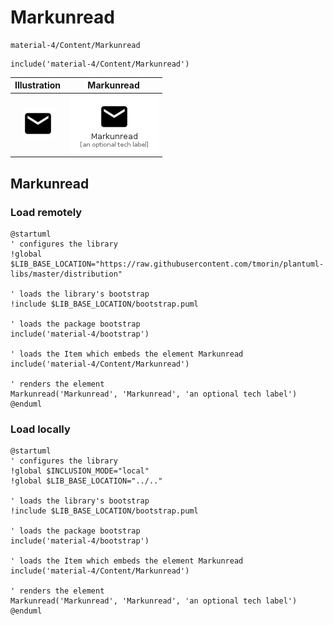 # Markunread


```text
material-4/Content/Markunread
```

```text
include('material-4/Content/Markunread')
```



| Illustration | Markunread |
| :---: | :---: |
| ![illustration for Illustration](../../material-4/Content/Markunread.png) | ![illustration for Markunread](../../material-4/Content/Markunread.Local.png) |




## Markunread

### Load remotely
```plantuml
@startuml
' configures the library
!global $LIB_BASE_LOCATION="https://raw.githubusercontent.com/tmorin/plantuml-libs/master/distribution"

' loads the library's bootstrap
!include $LIB_BASE_LOCATION/bootstrap.puml

' loads the package bootstrap
include('material-4/bootstrap')

' loads the Item which embeds the element Markunread
include('material-4/Content/Markunread')

' renders the element
Markunread('Markunread', 'Markunread', 'an optional tech label')
@enduml
```

### Load locally
```plantuml
@startuml
' configures the library
!global $INCLUSION_MODE="local"
!global $LIB_BASE_LOCATION="../.."

' loads the library's bootstrap
!include $LIB_BASE_LOCATION/bootstrap.puml

' loads the package bootstrap
include('material-4/bootstrap')

' loads the Item which embeds the element Markunread
include('material-4/Content/Markunread')

' renders the element
Markunread('Markunread', 'Markunread', 'an optional tech label')
@enduml
```

